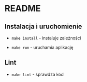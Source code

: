 # README

## Instalacja i uruchomienie

 - `make install` - instaluje zależności

 - `make run` - uruchamia aplikację

## Lint

 - `make lint` - sprawdza kod
